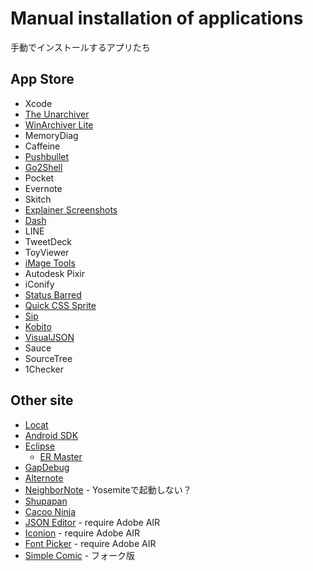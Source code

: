 Manual installation of applications
====================================

手動でインストールするアプリたち

App Store
---------

* Xcode
* [The Unarchiver](http://unarchiver.c3.cx/unarchiver)
* [WinArchiver Lite](http://tidajapan.com/macwinzipper)
* MemoryDiag
* Caffeine
* [Pushbullet](https://www.pushbullet.com/)
* [Go2Shell](http://zipzapmac.com/Go2Shell)
* Pocket
* Evernote
* Skitch
* [Explainer Screenshots](http://kitestack.com/explainer/)
* [Dash](http://kapeli.com/dash)
* LINE
* TweetDeck
* ToyViewer
* [iMage Tools](http://www.icyblaze.com/imagetools/)
* Autodesk Pixir
* iConify
* [Status Barred](http://www.sonicshore.com/os-x/)
* [Quick CSS Sprite](http://www.tweaknow.com/quickcsssprite.php)
* [Sip](http://www.theolabrothers.com/sip/)
* [Kobito](http://kobito.qiita.com/ja)
* [VisualJSON](http://youknowone.github.io/VisualJSON/)
* Sauce
* SourceTree
* 1Checker


Other site
-----------

* [Locat](https://github.com/hetima/Locat)
* [Android SDK](http://developer.android.com/sdk/index.html)
* [Eclipse](https://eclipse.org/)
	* [ER Master](http://ermaster.sourceforge.net/index_ja.html)
* [GapDebug](https://www.genuitec.com/products/gapdebug/)
* [Alternote](http://alternoteapp.com/)
* [NeighborNote](http://puma.cis.ibaraki.ac.jp/products/neighbornote/) - Yosemiteで起動しない？
* [Shupapan](http://sunsky3s.s41.xrea.com/shupapan/)
* [Cacoo Ninja](https://cacoo.com/lang/ja/extension)
* [JSON Editor](http://jsoneditor.net/#air) - require Adobe AIR
* [Iconion](http://iconion.com/) - require Adobe AIR
* [Font Picker](http://www.fontpicker.net/air/) - require Adobe AIR
* [Simple Comic](http://www.stiandrobak.com/CustomBuilds/Simple_Comic.php) - フォーク版
